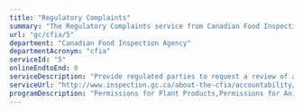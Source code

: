 ```yaml
---
title: "Regulatory Complaints"
summary: "The Regulatory Complaints service from Canadian Food Inspection Agency is not available end-to-end online, according to the GC Service Inventory."
url: "gc/cfia/5"
department: "Canadian Food Inspection Agency"
departmentAcronym: "cfia"
serviceId: "5"
onlineEndtoEnd: 0
serviceDescription: "Provide regulated parties to request a review of a regulatory decision made by the Canadian Food Inspection Agency's staff."
serviceUrl: "http://www.inspection.gc.ca/about-the-cfia/accountability/complaints-and-appeals/eng/1547179421299/1547179421595"
programDescription: "Permissions for Plant Products,Permissions for Animal Products,Permissions for Food Products"
---
```


